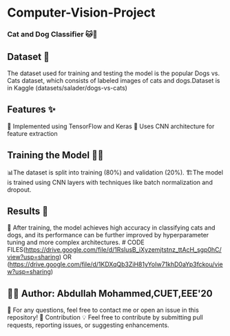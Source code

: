 # Computer-Vision-Project

### Cat and Dog Classifier 🐱🐶

## Dataset 📂
The dataset used for training and testing the model is the popular Dogs vs. Cats dataset, which consists of labeled images of cats and dogs.Dataset is in Kaggle (datasets/salader/dogs-vs-cats)

## Features ✨
📌 Implemented using TensorFlow and Keras
📌 Uses CNN architecture for feature extraction

## Training the Model 🏋️‍♂️
📊The dataset is split into training (80%) and validation (20%).
🏗️The model is trained using CNN layers with techniques like batch normalization and dropout.

## Results 🎯
📌 After training, the model achieves high accuracy in classifying cats and dogs, and its performance can be further improved by hyperparameter tuning and more complex architectures. # CODE FILES(https://drive.google.com/file/d/1RslusB_iXyzemjtstnz_ttAcH_sgp0hC/view?usp=sharing) OR (https://drive.google.com/file/d/1KDXqQb3ZiH81yYoIw71khD0aYp3fckou/view?usp=sharing)

## 👨‍💻 Author: Abdullah Mohammed,CUET,EEE'20
📧 For any questions, feel free to contact me or open an issue in this repository! 
🤝 Contribution
💡 Feel free to contribute by submitting pull requests, reporting issues, or suggesting enhancements.
